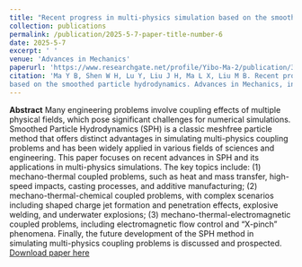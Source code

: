 ```yaml
---
title: "Recent progress in multi-physics simulation based on the smoothed particle hydrodynamics"
collection: publications
permalink: /publication/2025-5-7-paper-title-number-6
date: 2025-5-7
excerpt: ' '
venue: 'Advances in Mechanics'
paperurl: 'https://www.researchgate.net/profile/Yibo-Ma-2/publication/391910274_jiyuguanghualizifadeduowulichangouhemoniyanjiujinzhanRecent_progress_in_multi-physics_simulation_based_on_the_smoothed_particle_hydrodynamics/links/682d3ce58a76251f22e369d6/jiyuguanghualizifadeduowulichangouhemoniyanjiujinzhanRecent-progress-in-multi-physics-simulation-based-on-the-smoothed-particle-hydrodynamics.pdf'
citation: 'Ma Y B, Shen W H, Lu Y, Liu J H, Ma L X, Liu M B. Recent progress in multi-physics simulation
based on the smoothed particle hydrodynamics. Advances in Mechanics, in press'
---
```


**Abstract**
 Many engineering problems involve coupling effects of multiple physical fields, which pose
significant challenges for numerical simulations. Smoothed Particle Hydrodynamics (SPH) is a classic
meshfree particle method that offers distinct advantages in simulating multi-physics coupling problems and has been widely applied in various fields of sciences and engineering. This paper focuses on
recent advances in SPH and its applications in multi-physics simulations. The key topics include: (1)
mechano-thermal coupled problems, such as heat and mass transfer, high-speed impacts, casting processes, and additive manufacturing; (2) mechano-thermal-chemical coupled problems, with complex
scenarios including shaped charge jet formation and penetration effects, explosive welding, and underwater explosions; (3) mechano-thermal-electromagnetic coupled problems, including electromagnetic
flow control and “X-pinch” phenomena. Finally, the future development of the SPH method in simulating multi-physics coupling problems is discussed and prospected.
[Download paper here](https://www.researchgate.net/profile/Yibo-Ma-2/publication/391910274_jiyuguanghualizifadeduowulichangouhemoniyanjiujinzhanRecent_progress_in_multi-physics_simulation_based_on_the_smoothed_particle_hydrodynamics/links/682d3ce58a76251f22e369d6/jiyuguanghualizifadeduowulichangouhemoniyanjiujinzhanRecent-progress-in-multi-physics-simulation-based-on-the-smoothed-particle-hydrodynamics.pdf)
